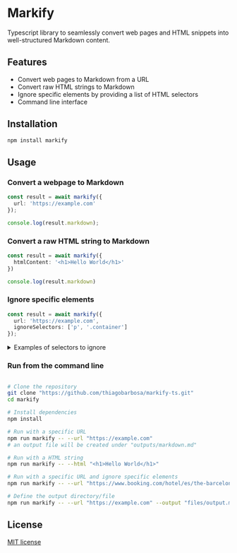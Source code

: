 # Markify

Typescript library to seamlessly convert web pages
and HTML snippets into well-structured Markdown content.

## Features

- Convert web pages to Markdown from a URL
- Convert raw HTML strings to Markdown
- Ignore specific elements by providing a list of HTML selectors
- Command line interface

## Installation

```bash
npm install markify
```

## Usage

### Convert a webpage to Markdown

```typescript
const result = await markify({
  url: 'https://example.com'
});

console.log(result.markdown);
```

### Convert a raw HTML string to Markdown

```typescript
const result = await markify({
  htmlContent: '<h1>Hello World</h1>'
})

console.log(result.markdown)
```

### Ignore specific elements

```typescript
const result = await markify({
  url: 'https://example.com',
  ignoreSelectors: ['p', '.container']
});
```

<details>
    <summary>Examples of selectors to ignore</summary>

- Ignore all ```spans```

> ['span']

- Ignore all elements with the class ```container```

> ['.container']

Ignore all elements with a ```data-testid``` attribute equal to ```featured-item```

> ['[data-testid="featured-item"]']

Ignore all elements with id equals to 'banner'

> ['#banner']

</details>

### Run from the command line

```bash

# Clone the repository
git clone "https://github.com/thiagobarbosa/markify-ts.git"
cd markify

# Install dependencies
npm install

# Run with a specific URL
npm run markify -- --url "https://example.com"
# an output file will be created under "outputs/markdown.md"

# Run with a HTML string
npm run markify -- --html "<h1>Hello World</h1>"

# Run with a specific URL and ignore specific elements
npm run markify -- --url "https://www.booking.com/hotel/es/the-barcelona-edition.en-gb.html" --ignore "script,style"

# Define the output directory/file
npm run markify -- --url "https://example.com" --output "files/output.md"
```

## License

[MIT license](LICENSE)